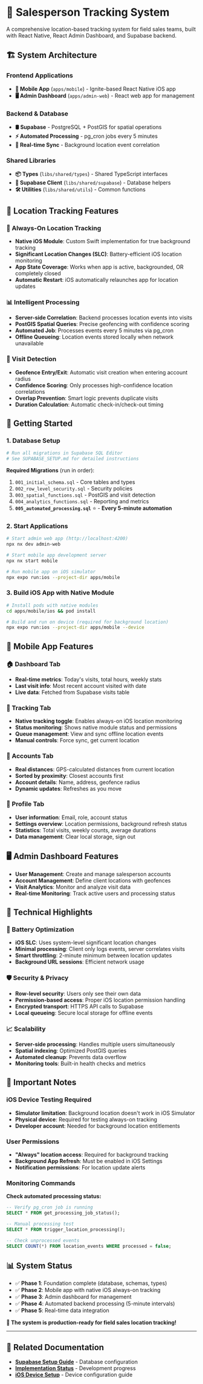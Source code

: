 # 📱 Salesperson Tracking System

A comprehensive location-based tracking system for field sales teams, built with React Native, React Admin Dashboard, and Supabase backend.

## 🏗️ **System Architecture**

### **Frontend Applications**
- **📱 Mobile App** (`apps/mobile`) - Ignite-based React Native iOS app
- **🖥️ Admin Dashboard** (`apps/admin-web`) - React web app for management

### **Backend & Database**  
- **🛢️ Supabase** - PostgreSQL + PostGIS for spatial operations
- **⚡ Automated Processing** - pg_cron jobs every 5 minutes
- **🔄 Real-time Sync** - Background location event correlation

### **Shared Libraries**
- **📦 Types** (`libs/shared/types`) - Shared TypeScript interfaces
- **🔌 Supabase Client** (`libs/shared/supabase`) - Database helpers
- **🛠️ Utilities** (`libs/shared/utils`) - Common functions

## 📍 **Location Tracking Features**

### **🔋 Always-On Location Tracking**
- **Native iOS Module**: Custom Swift implementation for true background tracking
- **Significant Location Changes (SLC)**: Battery-efficient iOS location monitoring
- **App State Coverage**: Works when app is active, backgrounded, OR completely closed
- **Automatic Restart**: iOS automatically relaunches app for location updates

### **📊 Intelligent Processing**
- **Server-side Correlation**: Backend processes location events into visits
- **PostGIS Spatial Queries**: Precise geofencing with confidence scoring
- **Automated Job**: Processes events every 5 minutes via pg_cron
- **Offline Queueing**: Location events stored locally when network unavailable

### **🎯 Visit Detection**
- **Geofence Entry/Exit**: Automatic visit creation when entering account radius
- **Confidence Scoring**: Only processes high-confidence location correlations
- **Overlap Prevention**: Smart logic prevents duplicate visits
- **Duration Calculation**: Automatic check-in/check-out timing

## 🚀 **Getting Started**

### **1. Database Setup**
```bash
# Run all migrations in Supabase SQL Editor
# See SUPABASE_SETUP.md for detailed instructions
```

**Required Migrations** (run in order):
1. `001_initial_schema.sql` - Core tables and types
2. `002_row_level_security.sql` - Security policies  
3. `003_spatial_functions.sql` - PostGIS and visit detection
4. `004_analytics_functions.sql` - Reporting and metrics
5. **`005_automated_processing.sql`** ⭐ - **Every 5-minute automation**

### **2. Start Applications**
```bash
# Start admin web app (http://localhost:4200)
npx nx dev admin-web

# Start mobile app development server  
npx nx start mobile

# Run mobile app on iOS simulator
npx expo run:ios --project-dir apps/mobile
```

### **3. Build iOS App with Native Module**
```bash
# Install pods with native modules
cd apps/mobile/ios && pod install

# Build and run on device (required for background location)
npx expo run:ios --project-dir apps/mobile --device
```

## 📱 **Mobile App Features**

### **🏠 Dashboard Tab**
- **Real-time metrics**: Today's visits, total hours, weekly stats
- **Last visit info**: Most recent account visited with date
- **Live data**: Fetched from Supabase visits table

### **📍 Tracking Tab**  
- **Native tracking toggle**: Enables always-on iOS location monitoring
- **Status monitoring**: Shows native module status and permissions
- **Queue management**: View and sync offline location events
- **Manual controls**: Force sync, get current location

### **🏢 Accounts Tab**
- **Real distances**: GPS-calculated distances from current location
- **Sorted by proximity**: Closest accounts first
- **Account details**: Name, address, geofence radius
- **Dynamic updates**: Refreshes as you move

### **👤 Profile Tab**
- **User information**: Email, role, account status
- **Settings overview**: Location permissions, background refresh status  
- **Statistics**: Total visits, weekly counts, average durations
- **Data management**: Clear local storage, sign out

## 🖥️ **Admin Dashboard Features**

- **User Management**: Create and manage salesperson accounts
- **Account Management**: Define client locations with geofences
- **Visit Analytics**: Monitor and analyze visit data
- **Real-time Monitoring**: Track active users and processing status

## 🔧 **Technical Highlights**

### **🔋 Battery Optimization**
- **iOS SLC**: Uses system-level significant location changes
- **Minimal processing**: Client only logs events, server correlates visits
- **Smart throttling**: 2-minute minimum between location updates
- **Background URL sessions**: Efficient network usage

### **🛡️ Security & Privacy**
- **Row-level security**: Users only see their own data
- **Permission-based access**: Proper iOS location permission handling
- **Encrypted transport**: HTTPS API calls to Supabase
- **Local queueing**: Secure local storage for offline events

### **📈 Scalability**
- **Server-side processing**: Handles multiple users simultaneously
- **Spatial indexing**: Optimized PostGIS queries
- **Automated cleanup**: Prevents data overflow
- **Monitoring tools**: Built-in health checks and metrics

## 🚨 **Important Notes**

### **iOS Device Testing Required**
- **Simulator limitation**: Background location doesn't work in iOS Simulator
- **Physical device**: Required for testing always-on tracking
- **Developer account**: Needed for background location entitlements

### **User Permissions**
- **"Always" location access**: Required for background tracking
- **Background App Refresh**: Must be enabled in iOS Settings
- **Notification permissions**: For location update alerts

### **Monitoring Commands**

**Check automated processing status:**
```sql
-- Verify pg_cron job is running
SELECT * FROM get_processing_job_status();

-- Manual processing test  
SELECT * FROM trigger_location_processing();

-- Check unprocessed events
SELECT COUNT(*) FROM location_events WHERE processed = false;
```

## 📊 **System Status**

- ✅ **Phase 1**: Foundation complete (database, schemas, types)
- ✅ **Phase 2**: Mobile app with native iOS always-on tracking
- ✅ **Phase 3**: Admin dashboard for management  
- ✅ **Phase 4**: Automated backend processing (5-minute intervals)
- ✅ **Phase 5**: Real-time data integration

**🎯 The system is production-ready for field sales location tracking!**

---

## 🔗 **Related Documentation**

- **[Supabase Setup Guide](SUPABASE_SETUP.md)** - Database configuration
- **[Implementation Status](IMPLEMENTATION_STATUS.md)** - Development progress
- **[iOS Device Setup](IOS_DEVICE_SETUP.md)** - Device configuration guide